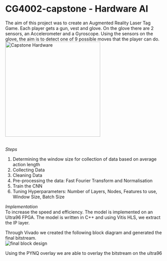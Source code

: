# CG4002-capstone - Hardware AI 

The aim of this project was to create an Augmented Reality Laser Tag Game. Each player gets a gun, vest and glove. On the glove there are 2 sensors, an Accelerometer and a Gyroscope. Using the sensors on the glove, the aim is to detect one of 9 possible moves that the player can do. \
<img src="https://github.com/prachi2023/CG4002-capstone/assets/60388723/889f4455-bf37-4221-a725-eb19b15d566a" alt="Capstone Hardware" width="300">

\
*Steps* 
1. Determining the window size for collection of data based on average action length 
2. Collecting Data
3. Cleaning Data
4. Pre-processing the data: Fast Fourier Transform and Normalisation
5. Train the CNN
6. Tuning Hyperparameters: Number of Layers, Nodes, Features to use, Window Size, Batch Size


*Implementation* \
To increase the speed and efficiency. The model is implemented on an Ultra96 FPGA. The model is written in C++ and using Vitis HLS, we extract the IP layer. 

Through Vivado we created the following block diagram and generated the final bitstream.\
![final block design](https://github.com/prachi2023/CG4002-capstone/assets/60388723/96da140d-c8cb-4495-b45b-2d5682e97f9d)


Using the PYNQ overlay we are able to overlay the bitstream on the ultra96
